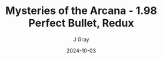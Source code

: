 ---
title: 'Mysteries of the Arcana - 1.98 Perfect Bullet, Redux'
alt: 'Mysteries of the Arcana'
date: '2024-10-03'
author: 'J Gray'
artist: 'Keira'
---